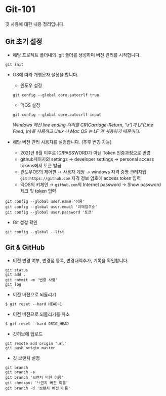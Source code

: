 # Git-101

깃 사용에 대한 내용 정리입니다.

## Git 초기 설정

- 해당 프로젝트 폴더내의 .git 폴더를 생성하며 버전 관리를 시작합니다.  

```
git init
```
- OS에 따라 개행문자 설정을 합니다.
  - 윈도우 설정  
  ```
  git config --global core.autocrlf true
  ```
  - 맥OS 설정
  ```
  git config --global core.autocrlf input
  ```
  _Windows 에선 line ending 처리를 CR(Carriage-Return, '\r')과 LF(Line Feed, \n)을 사용하고 Unix 나 Mac OS 는 LF 만 사용하기 때문이다._ 

- 해당 버전 관리 사용자를 설정합니다. (추후 변경 가능)
  - 2021년 8월 이후로 ID/PASSWORD가 아닌 Token 인증과정으로 변경
  - github페이지의 settings → developer settings → personal access tokens에서 토큰 발급
  - 윈도우OS의 제어판 → 사용자 계정 → windows 자격 증명 관리자탭 `git:https://github.com` 자격 정보 암호에 access token 입력
  - 맥OS의 키체인 → `github.com`의 Internet password → Show password 체크 및 token 입력 
```
git config --global user.name '이름'
git config --global user.email '이메일주소'
git config --global user.password '토큰'
```

- Git 설정 확인
```
git config --global --list
```

## Git & GitHub

- 버전 변경 여부, 변경점 등록, 변경내역추가, 기록을 확인합니다.
```
git status
git add .
git commit -m '변경 사항'
git log
```

- 이전 버전으로 되돌리기
```
$ git reset --hard HEAD~1
```

- 이전 버전으로 되돌리기를 취소
```
$ git reset --hard ORIG_HEAD
```

- 깃허브에 업로드
```
git remote add origin 'url'
git push origin master
```

- 깃 브랜치 설정
```
git branch
git branch -a
git branch '브랜치 버전 이름'
git checkout '브랜치 버전 이름'
git branch -d '브랜치 버전 이름'
```
